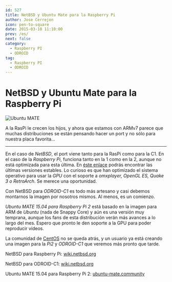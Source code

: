 ```yaml
---
id: 527
title: NetBSD y Ubuntu Mate para la Raspberry Pi
author: Jose Cerrejon
icon: pen-to-square
date: 2015-03-10 11:10:00
prev: /es/
next: false
category:
  - Raspberry PI
  - ODROID
tag:
  - Raspberry PI
  - ODROID
---
```


# NetBSD y Ubuntu Mate para la Raspberry Pi

![Ubuntu MATE](/images/2015/03/ubuntu_mate.png)

A la RasPi le crecen los hijos, y ahora que estamos con ARMv7 parece que muchas distribuciones se están pensando hacer un port y no sólo para nuestra placa favorita...

- - -
En el caso de *NetBSD*, el port viene tanto para la RasPi como para la C1. En el caso de la *Raspberry Pi*, funciona tanto en la 1 como en la 2, aunque no está optimizada para esta última. En [éste enlace](http://nyftp.netbsd.org/pub/NetBSD-daily/netbsd-7/) podrás encontrar las últimas versiones estables. Lo curioso es que han optimizado el sistema operativo para usar la *GPU* con el soporte a *omxplayer, OpenGL ES, Quake 3 o RetroArch*. Se merece una oportunidad.

Con NetBSD para *ODROID-C1* es todo más artesano y casi debemos montarnos la imagen por nosotros mismos. Al menos, es un comienzo.

*Ubuntu MATE 15.04 para Raspberry Pi 2* está basado en la imagen para ARM de *Ubuntu* (nada de Snappy Core) y aún es una versión muy temprana, aunque los fans de esta distribución verán más avances a lo largo del mes. Espero que pronto le den soporte a la GPU para poder reproducir vídeos. 

La comunidad de [CentOS](http://seven.centos.org/2015/03/centos-linux-7-and-arm/) no se queda atrás, y un usuario ya está creando una imagen para la *Pi2* y *ODROID-C1* que veremos más pronto que tarde.

NetBSD para Raspberry Pi: [wiki.netbsd.org](https://wiki.netbsd.org/ports/evbarm/raspberry_pi/)

NetBSD para ODROID-C1: [wiki.netbsd.org](https://wiki.netbsd.org/ports/evbarm/odroid-c1/)

Ubuntu MATE 15.04 para Raspberry Pi 2: [ubuntu-mate.community](https://ubuntu-mate.community/t/ubuntu-mate-15-04-for-raspberry-pi-2/517/9)